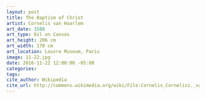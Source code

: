 ```yaml
---
layout: post
title: The Baptism of Christ
artist: Cornelis van Haarlem
art_date: 1588
art_type: Oil on Canvas
art_height: 206 cm
art_width: 170 cm
art_location: Louvre Museum, Paris
image: 11-22.jpg
date: 2016-11-22 12:00:00 -05:00
categories:
tags:
cite_author: Wikipedia
cite_url: http://commons.wikimedia.org/wiki/File:Cornelis_Cornelisz._van_Haarlem_-_The_Baptism_of_Christ_-_WGA05247.jpg
---
```

